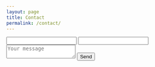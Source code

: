 ```yaml
---
layout: page
title: Contact
permalink: /contact/
---
```


<form action="https://formspree.io/rockwood@gmail.com" method="POST">
	<input type="text" name="name">
	<input type="email" name="_replyto">
	<input type="hidden" name="_subject" value="Contact from your website" />
	<textarea name="message" placeholder="Your message"></textarea>
	<input type="text" name="_gotcha" style="display:none" />
	<input type="submit" value="Send">
</form>
